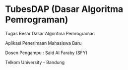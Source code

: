 # TubesDAP (Dasar Algoritma Pemrograman)

Tugas Besar Dasar Algoritma Pemrograman

Aplikasi Penerimaan Mahasiswa Baru

Dosen Pengampu : Said Al Faraby (SFY)

Telkom University - Bandung
